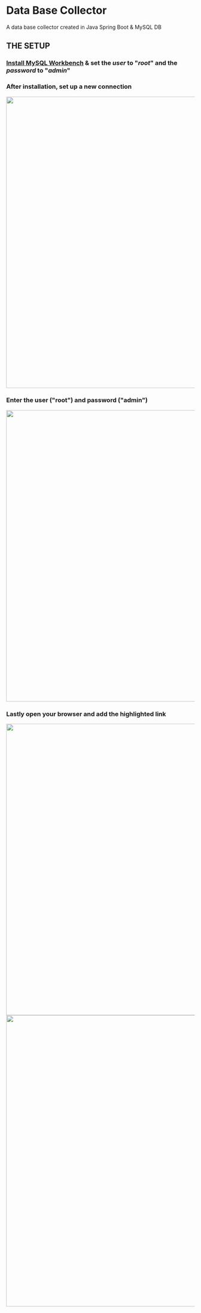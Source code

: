 # Data Base Collector
A data base collector created in Java Spring Boot & MySQL DB

## THE SETUP

### [Install MySQL Workbench](https://dev.mysql.com/downloads/installer/) & set the *user* to "*root*" and the *password* to "*admin*"

### After installation, set up a new connection
<img src="https://i.imgur.com/N150VIX.png" width= "777"/>

### Enter the user ("root") and password ("admin")
<img src="https://i.imgur.com/YM45Wph.png" width= "777"/>

### Lastly open your browser and add the highlighted link
<img src="https://i.imgur.com/BaiMB42.png" width= "777"/>
<img src="https://i.imgur.com/oLBBzzL.png" width= "777"/>

